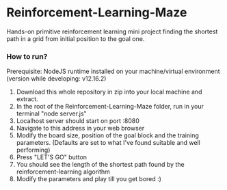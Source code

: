 # Reinforcement-Learning-Maze
Hands-on primitive reinforcement learning mini project finding the shortest path in a grid from initial position to the goal one.

### How to run?
Prerequisite: NodeJS runtime installed on your machine/virtual environment (version while developing: v12.16.2)
1) Download this whole repository in zip into your local machine and extract.
2) In the root of the Reinforcement-Learning-Maze folder, run in your terminal "node server.js"
3) Localhost server should start on port :8080
4) Navigate to this address in your web browser
5) Modify the board size, position of the goal block and the training parameters. (Defaults are set to what I've found suitable and well performing)
6) Press "LET'S GO" button
7) You should see the length of the shortest path found by the reinforcement-learning algorithm
8) Modify the parameters and play till you get bored :)
